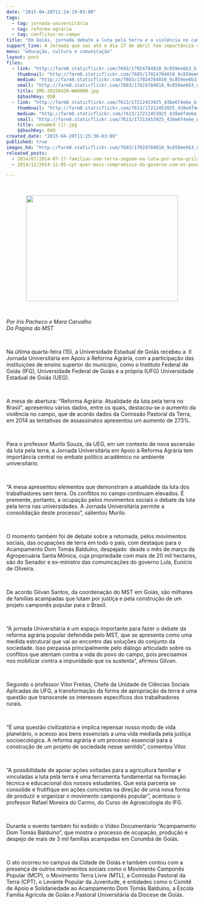 ```yaml
---
date: "2015-04-20T11:14:19-03:00"
tags:
  - tag: jornada-universitária
  - tag: reforma-agrária
  - tag: conflitos-no-campo
title: "Em Goiás, jornada debate a luta pela terra e a violência no campo brasileiro"
support_line: A Jornada que vai até o dia 27 de abril tem importância central no embate político acadêmico dentro do ambiente universitário.
menu: "educação, cultura e comunicação"
layout: post
files:
  - link: "http://farm8.staticflickr.com/7603/17024784810_9c859ee6b3_b.jpg"
    thumbnail: "http://farm8.staticflickr.com/7603/17024784810_9c859ee6b3_t.jpg"
    medium: "http://farm8.staticflickr.com/7603/17024784810_9c859ee6b3_z.jpg"
    small: "http://farm8.staticflickr.com/7603/17024784810_9c859ee6b3_n.jpg"
    title: IMG-20150420-WA0000.jpg
    $$hashKey: 05B
  - link: "http://farm8.staticflickr.com/7613/17212453925_438e6f4e6e_b.jpg"
    thumbnail: "http://farm8.staticflickr.com/7613/17212453925_438e6f4e6e_t.jpg"
    medium: "http://farm8.staticflickr.com/7613/17212453925_438e6f4e6e_z.jpg"
    small: "http://farm8.staticflickr.com/7613/17212453925_438e6f4e6e_n.jpg"
    title: unnamed (1).jpg
    $$hashKey: 04Q
created_date: "2015-04-20T11:25:38-03:00"
published: true
images_hd: "http://farm8.staticflickr.com/7603/17024784810_9c859ee6b3_n.jpg"
releated_posts:
  - 2014/07/2014-07-17-familias-sem-terra-seguem-na-luta-por-area-grilada-em-abelardo-luz.md
  - 2014/12/2014-11-05-cpt-quer-mais-compromisso-do-governo-com-os-povos-que-lutam-pela-terra.md

---
```

<p>&nbsp;</p>

<p style="text-align:center"><img alt="" height="279" src="http://farm8.staticflickr.com/7603/17024784810_9c859ee6b3_n.jpg" width="400" /></p>

<p>&nbsp;</p>

<p><em>Por Iris Pacheco e Mara Carvalho<br />
Da Pagina do MST</em></p>

<p>&nbsp;</p>

<p>Na &uacute;ltima quarta-feira (15), a Universidade Estadual de Goi&aacute;s recebeu a &nbsp;II Jornada Universit&aacute;ria em Apoio &agrave; Reforma Agr&aacute;ria, com a participa&ccedil;&atilde;o das institui&ccedil;&otilde;es de ensino superior do munic&iacute;pio, como o Instituto Federal de Goi&aacute;s (IFG), Universidade Federal de Goi&aacute;s e a pr&oacute;pria (UFG) Universidade Estadual de Goi&aacute;s (UEG).</p>

<p>&nbsp;</p>

<p>A mesa de abertura: &ldquo;Reforma Agr&aacute;ria: Atualidade da luta pela terra no Brasil&rdquo;, apresentou v&aacute;rios dados, entre os quais, destacou-se o aumento da viol&ecirc;ncia no campo, que de acordo dados da Comiss&atilde;o Pastoral da Terra, em 2014 as tentativas de assassinatos apresentou um aumento de 273%.&nbsp;</p>

<p>&nbsp;</p>

<p>Para o professor Murilo Souza, da UEG, em um contexto de nova ascens&atilde;o da luta pela terra, a Jornada Universit&aacute;ria em Apoio &agrave; Reforma Agr&aacute;ria tem import&acirc;ncia central no embate pol&iacute;tico acad&ecirc;mico no ambiente universit&aacute;rio.</p>

<p>&nbsp;</p>

<p>&ldquo;A mesa apresentou elementos que demonstram a atualidade da luta dos trabalhadores sem terra. Os conflitos no campo continuam elevados. &Eacute; premente, portanto, a ocupa&ccedil;&atilde;o pelos movimentos sociais o debate da luta pela terra nas universidades. A Jornada Universit&aacute;ria permite a consolida&ccedil;&atilde;o deste processo&rdquo;, salientou Murilo.</p>

<p>&nbsp;</p>

<p>O momento tamb&eacute;m foi de debate sobre a retomada, pelos movimentos sociais, das ocupa&ccedil;&otilde;es de terra em todo o pa&iacute;s, com destaque para o Acampamento Dom Tom&aacute;s Baldu&iacute;no, despejado &nbsp;desde o m&ecirc;s de mar&ccedil;o da Agropecu&aacute;ria Santa M&ocirc;nica, cuja propriedade com mais de 20 mil hectares, s&atilde;o do Senador e ex-ministro das comunica&ccedil;&otilde;es do governo Lula, Eun&iacute;cio de Oliveira.&nbsp;</p>

<p>&nbsp;</p>

<p>De acordo Gilvan Santos, da coordena&ccedil;&atilde;o do MST em Goi&aacute;s, s&atilde;o milhares de fam&iacute;lias acampadas que lutam por justi&ccedil;a e pela constru&ccedil;&atilde;o de um projeto campon&ecirc;s popular para o Brasil.</p>

<p>&nbsp;</p>

<p>&ldquo;A jornada Universit&aacute;ria &eacute; um espa&ccedil;o importante para fazer o debate da reforma agr&aacute;ria popular defendida pelo MST, que se apresenta como uma medida estrutural que vai ao encontro das solu&ccedil;&otilde;es do conjunto da sociedade. Isso perpassa principalmente pelo di&aacute;logo articulado sobre os conflitos que atentam contra a vida do povo do campo, pois precisamos nos mobilizar contra a impunidade que os sustenta&rdquo;, afirmou Gilvan.&nbsp;</p>

<p>&nbsp;</p>

<p>Segundo o professor Vitor Freitas, Chefe da Unidade de Ci&ecirc;ncias Sociais Aplicadas da UFG, a transforma&ccedil;&atilde;o da forma de apropria&ccedil;&atilde;o da terra &eacute; uma quest&atilde;o que transcende os interesses espec&iacute;ficos dos trabalhadores rurais.&nbsp;</p>

<p>&nbsp;</p>

<p>&ldquo;&Eacute; uma quest&atilde;o civilizat&oacute;ria e implica repensar nosso modo de vida planet&aacute;rio, o acesso aos bens essenciais a uma vida mediada pela justi&ccedil;a socioecol&oacute;gica. A reforma agr&aacute;ria &eacute; um processo essencial para a constru&ccedil;&atilde;o de um projeto de sociedade nesse sentido&rdquo;, comentou Vitor.</p>

<p>&nbsp;</p>

<p>&ldquo;A possibilidade de apoiar a&ccedil;&otilde;es voltadas para a agricultura familiar e vinculadas a luta pela terra &eacute; uma ferramenta fundamental na forma&ccedil;&atilde;o t&eacute;cnica e educacional dos nossos estudantes. Que esta parceria se consolide e frutifique em a&ccedil;&otilde;es concretas na dire&ccedil;&atilde;o de uma nova forma de produzir e organizar o movimento campon&ecirc;s popular&rdquo;, acentuou o professor Rafael Moreira do Carmo, do Curso de Agroecologia do IFG.</p>

<p>&nbsp;</p>

<p>Durante o evento tamb&eacute;m foi exibido o V&iacute;deo Document&aacute;rio &ldquo;Acampamento Dom Tom&aacute;s Baldu&iacute;no&rdquo;, que mostra o processo de ocupa&ccedil;&atilde;o, produ&ccedil;&atilde;o e despejo de mais de 3 mil fam&iacute;lias acampadas em Corumb&aacute; de Goi&aacute;s.&nbsp;</p>

<p>&nbsp;</p>

<p>O ato ocorreu no campus da Cidade de Goi&aacute;s e tamb&eacute;m contou com a presen&ccedil;a de outros movimentos sociais como o Movimento Campon&ecirc;s Popular (MCP), o Movimento Terra Livre (MTL), a Comiss&atilde;o Pastoral da Terra (CPT), o Levante Popular da Juventude, e entidades como o Comit&ecirc; de Apoio e Solidariedade ao Acampamento Dom Tom&aacute;s Baldu&iacute;no, a Escola Fam&iacute;lia Agr&iacute;cola de Goi&aacute;s e Pastoral Universit&aacute;ria da Diocese de Goi&aacute;s.&nbsp;</p>
